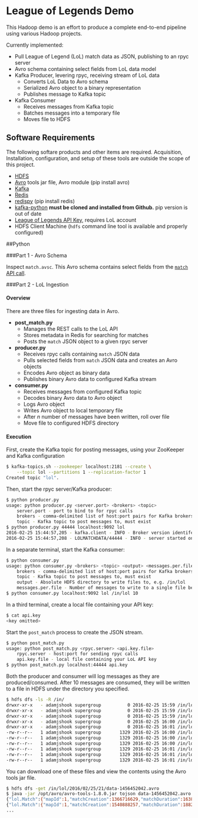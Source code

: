 

# League of Legends Demo

This Hadoop demo is an effort to produce a complete end-to-end pipeline using various Hadoop projects.

Currently implemented:
  * Pull League of Legend (LoL) match data as JSON, publishing to an rpyc server
  * Avro schema containing select fields from LoL data model
  * Kafka Producer, levering rpyc, receiving stream of LoL data
    * Converts LoL Data to Avro schema
    * Serialized Avro object to a binary representation
    * Publishes message to Kafka topic
  * Kafka Consumer
    * Receives messages from Kafka topic
    * Batches messages into a temporary file
    * Moves file to HDFS
  

Software Requirements
---------------------
The following softare products and other items are required.  Acquisition, Installation, configuration, and setup of these tools are outside the scope of this project.

* [HDFS](http://hadoop.apache.org)
* [Avro](http://avro.apache.org) tools jar file, Avro module (pip install avro)
* [Kafka](http://kafka.apache.org)
* [Redis](https://redis.io)
* [redispy](https://github.com/andymccurdy/redis-py) (pip install redis)
* [kafka-python](https://github.com/dpkp/kafka-python) __must be cloned and installed from Github.__ pip version is out of date
* [League of Legends API Key](https://developer.riotgames.com/), requires LoL account
* HDFS Client Machine (`hdfs` command line tool is available and properly configured)

##Python

###Part 1 - Avro Schema

Inspect `match.avsc`.  This Avro schema contains select fields from the [`match` API call](https://developer.riotgames.com/api/methods).

###Part 2 - LoL Ingestion

#### Overview
There are three files for ingesting data in Avro.

* __post_match.py__
  * Manages the REST calls to the LoL API
  * Stores metadata in Redis for searching for matches
  * Posts the `match` JSON object to a given rpyc server
* __producer.py__
  * Receives rpyc calls containing `match` JSON data
  * Pulls selected fields from `match` JSON data and creates an Avro objects
  * Encodes Avro object as binary data
  * Publishes binary Avro data to configured Kafka stream
* __consumer.py__
  * Receives messages from configured Kafka topic
  * Decodes binary Avro data to Avro object
  * Logs Avro object
  * Writes Avro object to local temporary file
  * After _n_ number of messages have been written, roll over file
  * Move file to configured HDFS directory
  
#### Execution


First, create the Kafka topic for posting messages, using your ZooKeeper and Kafka configuration

```bash
$ kafka-topics.sh --zookeeper localhost:2181 --create \
    --topic lol --partitions 1 --replication-factor 1
Created topic "lol".
```

Then, start the rpyc server/Kafka producer:

```bash
$ python producer.py 
usage: python producer.py <server.port> <brokers> <topic>
    server.port - port to bind to for rpyc calls
    brokers - comma-delimited list of host:port pairs for Kafka brokers
    topic - Kafka topic to post messages to, must exist
$ python producer.py 44444 localhost:9092 lol
2016-02-25 15:44:57,205 - kafka.client - INFO - Broker version identifed as 0.9
2016-02-25 15:44:57,208 - LOLMATCHDATA/44444 - INFO - server started on [0.0.0.0]:44444
```

In a separate terminal, start the Kafka consumer:

```bash
$ python consumer.py
usage: python consumer.py <brokers> <topic> <output> <messages.per.file>
    brokers - comma-delimited list of host:port pairs for Kafka brokers
    topic - Kafka topic to post messages to, must exist
    output - Absolute HDFS directory to write files to, e.g. /in/lol
    messages.per.file - Number of messages to write to a single file before rolling over
$ python consumer.py localhost:9092 lol /in/lol 10
```

In a third terminal, create a local file containing your API key:

```bash
$ cat api.key
<key omitted>
```

Start the `post_match` process to create the JSON stream.

```bash
$ python post_match.py 
usage: python post_match.py <rpyc.server> <api.key.file>
    rpyc.server - host:port for sending rpyc calls
    api.key.file - local file containing your LoL API key
$ python post_match.py localhost:44444 api.key 
```

Both the producer and consumer will log messages as they are produced/consumed.  After 10 messages are consumed, they will be written to a file in HDFS under the directory you specified.

```bash
$ hdfs dfs -ls -R /in/
drwxr-xr-x   - adamjshook supergroup          0 2016-02-25 15:59 /in/lol
drwxr-xr-x   - adamjshook supergroup          0 2016-02-25 15:59 /in/lol/2016
drwxr-xr-x   - adamjshook supergroup          0 2016-02-25 15:59 /in/lol/2016/02
drwxr-xr-x   - adamjshook supergroup          0 2016-02-25 16:00 /in/lol/2016/02/25
drwxr-xr-x   - adamjshook supergroup          0 2016-02-25 16:01 /in/lol/2016/02/25/21
-rw-r--r--   1 adamjshook supergroup       1329 2016-02-25 16:00 /in/lol/2016/02/25/21/data-1456452008.avro
-rw-r--r--   1 adamjshook supergroup       1329 2016-02-25 16:00 /in/lol/2016/02/25/21/data-1456452025.avro
-rw-r--r--   1 adamjshook supergroup       1329 2016-02-25 16:00 /in/lol/2016/02/25/21/data-1456452042.avro
-rw-r--r--   1 adamjshook supergroup       1329 2016-02-25 16:01 /in/lol/2016/02/25/21/data-1456452058.avro
-rw-r--r--   1 adamjshook supergroup       1329 2016-02-25 16:01 /in/lol/2016/02/25/21/data-1456452075.avro
-rw-r--r--   1 adamjshook supergroup       1329 2016-02-25 16:01 /in/lol/2016/02/25/21/data-1456452092.avro
```

You can download one of these files and view the contents using the Avro tools jar file.

```bash
$ hdfs dfs -get /in/lol/2016/02/25/21/data-1456452042.avro
$ java -jar /opt/avro/avro-tools-1.8.0.jar tojson data-1456452042.avro
{"lol.Match":{"mapId":1,"matchCreation":1366716629,"matchDuration":1638,"matchId":1366716629,"matchMode":"CLASSIC","winningTeam":100,"participants":[],"teams":[]}}
{"lol.Match":{"mapId":1,"matchCreation":1540888257,"matchDuration":1882,"matchId":1540888257,"matchMode":"CLASSIC","winningTeam":100,"participants":[],"teams":[]}}
...
```